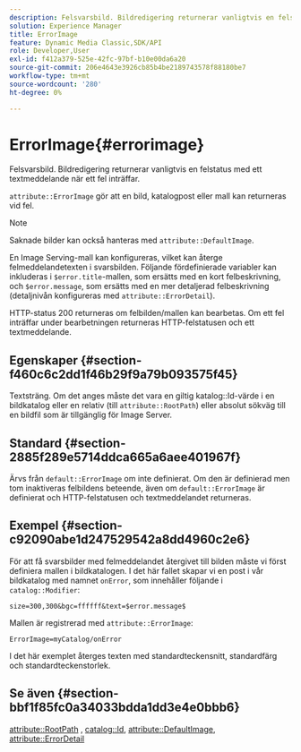 ```yaml
---
description: Felsvarsbild. Bildredigering returnerar vanligtvis en felstatus med ett textmeddelande när ett fel inträffar.
solution: Experience Manager
title: ErrorImage
feature: Dynamic Media Classic,SDK/API
role: Developer,User
exl-id: f412a379-525e-42fc-97bf-b10e00da6a20
source-git-commit: 206e4643e3926cb85b4be2189743578f88180be7
workflow-type: tm+mt
source-wordcount: '280'
ht-degree: 0%

---
```


# ErrorImage{#errorimage}

Felsvarsbild. Bildredigering returnerar vanligtvis en felstatus med ett textmeddelande när ett fel inträffar.

`attribute::ErrorImage` gör att en bild, katalogpost eller mall kan returneras vid fel.

>[!NOTE]
>
>Saknade bilder kan också hanteras med `attribute::DefaultImage`.

En Image Serving-mall kan konfigureras, vilket kan återge felmeddelandetexten i svarsbilden. Följande fördefinierade variabler kan inkluderas i `$error.title`-mallen, som ersätts med en kort felbeskrivning, och `$error.message`, som ersätts med en mer detaljerad felbeskrivning (detaljnivån konfigureras med `attribute::ErrorDetail`).

HTTP-status 200 returneras om felbilden/mallen kan bearbetas. Om ett fel inträffar under bearbetningen returneras HTTP-felstatusen och ett textmeddelande.

## Egenskaper {#section-f460c6c2dd1f46b29f9a79b093575f45}

Textsträng. Om det anges måste det vara en giltig katalog::Id-värde i en bildkatalog eller en relativ (till `attribute::RootPath`) eller absolut sökväg till en bildfil som är tillgänglig för Image Server.

## Standard {#section-2885f289e5714ddca665a6aee401967f}

Ärvs från `default::ErrorImage` om inte definierat. Om den är definierad men tom inaktiveras felbildens beteende, även om `default::ErrorImage` är definierat och HTTP-felstatusen och textmeddelandet returneras.

## Exempel {#section-c92090abe1d247529542a8dd4960c2e6}

För att få svarsbilder med felmeddelandet återgivet till bilden måste vi först definiera mallen i bildkatalogen. I det här fallet skapar vi en post i vår bildkatalog med namnet `onError`, som innehåller följande i `catalog::Modifier`:

`size=300,300&bgc=ffffff&text=$error.message$`

Mallen är registrerad med `attribute::ErrorImage`:

`ErrorImage=myCatalog/onError`

I det här exemplet återges texten med standardteckensnitt, standardfärg och standardteckenstorlek.

## Se även {#section-bbf1f85fc0a34033bdda1dd3e4e0bbb6}

[attribute::RootPath](../../../../../is-api/image-catalog/image-serving-api-ref/c-image-catalog-reference/c-attributes-reference/r-rootpath.md#reference-17d57e5967be403b8408fa7214017494) ,  [catalog::Id](/help/aem-is-ir-api/is-api/image-catalog/image-serving-api-ref/c-image-catalog-reference/c-image-svg-data-reference/c-image-data-reference/r-id-cat.md),  [attribute::DefaultImage](../../../../../is-api/image-catalog/image-serving-api-ref/c-image-catalog-reference/c-attributes-reference/r-is-cat-defaultimage.md#reference-8e9900e129f54ed68462a3c2fc3bc433),  [attribute::ErrorDetail](../../../../../is-api/image-catalog/image-serving-api-ref/c-image-catalog-reference/c-attributes-reference/r-errordetail.md#reference-4987c8cddcba4c88960170e49cafc561)
